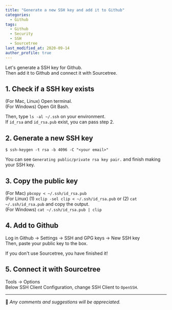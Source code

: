 ```yaml
---
title: "Generate a new SSH key and add it to Github"
categories: 
  - Github
tags:
  - Github
  - Security
  - SSH
  - Sourcetree
last_modified_at: 2020-09-14
author_profile: true
---
```

Let's generate a SSH key for Github.<br/>
Then add it to Github and connect it with Sourcetree.<br/>

## 1. Check if a SSH key exists

(For Mac, Linux) Open terminal.<br/>
(For Windows) Open Git Bash.<br/>

Then, type `ls -al ~/.ssh` on your environment.<br/>
If `id_rsa` and `id_rsa.pub` exist, you can pass step 2.

## 2. Generate a new SSH key

```
$ ssh-keygen -t rsa -b 4096 -C "<your email>"
```
You can see `Generating public/private rsa key pair.` and finish making your SSH key.

## 3. Copy the public key

(For Mac) `pbcopy < ~/.ssh/id_rsa.pub`<br/>
(For Linux) (1) `xclip -sel clip < ~/.ssh/id_rsa.pub` or (2) `cat ~/.ssh/id_rsa.pub` and copy the output.<br/>
(For Windows) `cat ~/.ssh/id_rsa.pub | clip`

## 4. Add to Github

Log in Github → Settings → SSH and GPG keys → New SSH key<br/>
Then, paste your public key to the box.<br/>

If you don't use Sourcetree, you have finished it!

## 5. Connect it with Sourcetree

Tools → Options<br/>
Below SSH Client Configuration, change SSH Client to `OpenSSH`.

---

💬 *Any comments and suggestions will be appreciated.*
